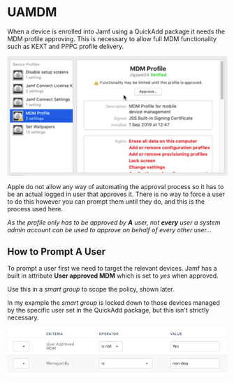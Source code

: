 # UAMDM #

When a device is enrolled into Jamf using a QuickAdd package it needs the MDM profile approving. This is necessary to allow full MDM functionality such as KEXT and PPPC profile delivery.

![Approve MDM](https://github.com/PhantomPhixer/JNUC-2019/blob/master/images/UAMDM-1.png)

Apple do not allow any way of automating the approval process so it has to be an actual logged in user that approves it. There is no way to force a user to do this however you can prompt them until they do, and this is the process used here.

*As the profile only has to be approved by **A** user, not **every** user a system admin account can be used to approve on behalf of every other user...*

## How to Prompt A User ##

To prompt a user first we need to target the relevant devices. Jamf has a built in attribute **User approved MDM** which is set to *yes* when approved.

Use this in a *smart group* to scope the policy, shown later.

In my example the *smart group* is locked down to those devices managed by the specific user set in the QuickAdd package, but this isn't strictly necessary.

![UAMDM SG](https://github.com/PhantomPhixer/JNUC-2019/blob/master/images/UAMDM-2.png)

